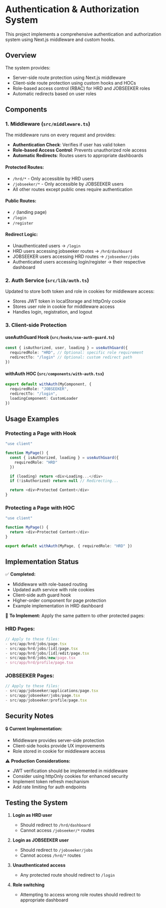 # Authentication & Authorization System

This project implements a comprehensive authentication and authorization system using Next.js middleware and custom hooks.

## Overview

The system provides:
- Server-side route protection using Next.js middleware
- Client-side route protection using custom hooks and HOCs
- Role-based access control (RBAC) for HRD and JOBSEEKER roles
- Automatic redirects based on user roles

## Components

### 1. Middleware (`src/middleware.ts`)

The middleware runs on every request and provides:
- **Authentication Check**: Verifies if user has valid token
- **Role-based Access Control**: Prevents unauthorized role access
- **Automatic Redirects**: Routes users to appropriate dashboards

#### Protected Routes:
- `/hrd/*` - Only accessible by HRD users
- `/jobseeker/*` - Only accessible by JOBSEEKER users
- All other routes except public ones require authentication

#### Public Routes:
- `/` (landing page)
- `/login`
- `/register`

#### Redirect Logic:
- Unauthenticated users → `/login`
- HRD users accessing jobseeker routes → `/hrd/dashboard`
- JOBSEEKER users accessing HRD routes → `/jobseeker/jobs`
- Authenticated users accessing login/register → their respective dashboard

### 2. Auth Service (`src/lib/auth.ts`)

Updated to store both token and role in cookies for middleware access:
- Stores JWT token in localStorage and httpOnly cookie
- Stores user role in cookie for middleware access
- Handles login, registration, and logout

### 3. Client-side Protection

#### useAuthGuard Hook (`src/hooks/use-auth-guard.ts`)
```typescript
const { isAuthorized, user, loading } = useAuthGuard({
  requiredRole: "HRD", // Optional: specific role requirement
  redirectTo: "/login" // Optional: custom redirect path
})
```

#### withAuth HOC (`src/components/with-auth.tsx`)
```typescript
export default withAuth(MyComponent, {
  requiredRole: "JOBSEEKER",
  redirectTo: "/login",
  loadingComponent: CustomLoader
})
```

## Usage Examples

### Protecting a Page with Hook
```typescript
"use client"

function MyPage() {
  const { isAuthorized, loading } = useAuthGuard({ 
    requiredRole: "HRD" 
  })

  if (loading) return <div>Loading...</div>
  if (!isAuthorized) return null // Redirecting...

  return <div>Protected Content</div>
}
```

### Protecting a Page with HOC
```typescript
"use client"

function MyPage() {
  return <div>Protected Content</div>
}

export default withAuth(MyPage, { requiredRole: "HRD" })
```

## Implementation Status

✅ **Completed:**
- Middleware with role-based routing
- Updated auth service with role cookies
- Client-side auth guard hook
- Higher-order component for page protection
- Example implementation in HRD dashboard

🔄 **To Implement:**
Apply the same pattern to other protected pages:

### HRD Pages:
```typescript
// Apply to these files:
- src/app/hrd/jobs/page.tsx
- src/app/hrd/jobs/[id]/page.tsx
- src/app/hrd/jobs/[id]/edit/page.tsx
- src/app/hrd/jobs/new/page.tsx
- src/app/hrd/profile/page.tsx
```

### JOBSEEKER Pages:
```typescript
// Apply to these files:
- src/app/jobseeker/applications/page.tsx
- src/app/jobseeker/jobs/page.tsx
- src/app/jobseeker/profile/page.tsx
```

## Security Notes

🔒 **Current Implementation:**
- Middleware provides server-side protection
- Client-side hooks provide UX improvements
- Role stored in cookie for middleware access

⚠️ **Production Considerations:**
- JWT verification should be implemented in middleware
- Consider using httpOnly cookies for enhanced security
- Implement token refresh mechanism
- Add rate limiting for auth endpoints

## Testing the System

1. **Login as HRD user**
   - Should redirect to `/hrd/dashboard`
   - Cannot access `/jobseeker/*` routes

2. **Login as JOBSEEKER user**
   - Should redirect to `/jobseeker/jobs`
   - Cannot access `/hrd/*` routes

3. **Unauthenticated access**
   - Any protected route should redirect to `/login`

4. **Role switching**
   - Attempting to access wrong role routes should redirect to appropriate dashboard